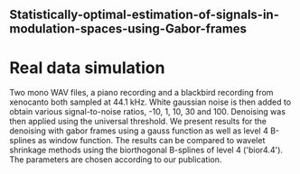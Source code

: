 ## Statistically-optimal-estimation-of-signals-in-modulation-spaces-using-Gabor-frames

# Real data simulation
Two mono WAV files, a piano recording and a blackbird recording from xenocanto both sampled at 44.1 kHz. White gaussian noise is then added to obtain various signal-to-noise ratios, -10, 1, 10, 30 and 100. Denoising was then applied using the universal threshold. We present results for the denoising with gabor frames using a gauss function as well as level 4 B-splines as window function. The results can be compared to wavelet shrinkage methods using the biorthogonal B-splines of level 4 ('bior4.4'). The parameters are chosen according to our publication.
